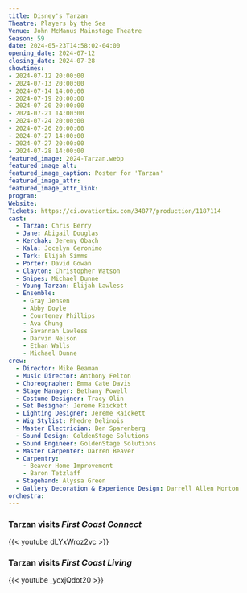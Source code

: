 ```yaml
---
title: Disney's Tarzan
Theatre: Players by the Sea
Venue: John McManus Mainstage Theatre
Season: 59
date: 2024-05-23T14:58:02-04:00
opening_date: 2024-07-12
closing_date: 2024-07-28
showtimes:
- 2024-07-12 20:00:00
- 2024-07-13 20:00:00
- 2024-07-14 14:00:00
- 2024-07-19 20:00:00
- 2024-07-20 20:00:00
- 2024-07-21 14:00:00
- 2024-07-24 20:00:00
- 2024-07-26 20:00:00
- 2024-07-27 14:00:00
- 2024-07-27 20:00:00
- 2024-07-28 14:00:00
featured_image: 2024-Tarzan.webp
featured_image_alt: 
featured_image_caption: Poster for 'Tarzan'
featured_image_attr: 
featured_image_attr_link: 
program:
Website: 
Tickets: https://ci.ovationtix.com/34877/production/1187114
cast:
  - Tarzan: Chris Berry
  - Jane: Abigail Douglas
  - Kerchak: Jeremy Obach
  - Kala: Jocelyn Geronimo
  - Terk: Elijah Simms
  - Porter: David Gowan
  - Clayton: Christopher Watson
  - Snipes: Michael Dunne
  - Young Tarzan: Elijah Lawless
  - Ensemble:
    - Gray Jensen
    - Abby Doyle
    - Courteney Phillips
    - Ava Chung
    - Savannah Lawless
    - Darvin Nelson
    - Ethan Walls
    - Michael Dunne
crew:
  - Director: Mike Beaman
  - Music Director: Anthony Felton
  - Choreographer: Emma Cate Davis
  - Stage Manager: Bethany Powell
  - Costume Designer: Tracy Olin
  - Set Designer: Jereme Raickett
  - Lighting Designer: Jereme Raickett
  - Wig Stylist: Phedre Delinois
  - Master Electrician: Ben Sparenberg
  - Sound Design: GoldenStage Solutions
  - Sound Engineer: GoldenStage Solutions
  - Master Carpenter: Darren Beaver
  - Carpentry: 
    - Beaver Home Improvement
    - Baron Tetzlaff
  - Stagehand: Alyssa Green
  - Gallery Decoration & Experience Design: Darrell Allen Morton
orchestra:
---
```


### Tarzan visits *First Coast Connect*
{{< youtube dLYxWroz2vc >}}

### Tarzan visits *First Coast Living*
{{< youtube _ycxjQdot20 >}}